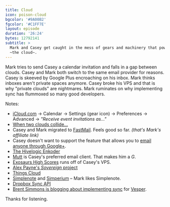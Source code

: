 ```yaml
---
title: Cloud
icon: poison-cloud
bgcolor: '#9A00B2'
fgcolor: '#C1FF7E'
layout: episode
duration: '26:24'
bytes: 12792141
subtitle: >
  Mark and Casey get caught in the mess of gears and machinery that power
  ~the cloud~.
---
```


Mark tries to send Casey a calendar invitation and falls in a gap between
clouds. Casey and Mark both switch to the same email provider for reasons.
Casey is skeeved by Google Plus encroaching on his inbox. Mark thinks inboxes
aren't private spaces anymore. Casey broke his VPS and that is why "private
clouds" are nightmares. Mark ruminates on why implementing sync has flummoxed
so many good developers.

Notes:

+ [iCloud.com](https://www.icloud.com/) &rarr; Calendar &rarr; Settings (gear icon) &rarr; Preferences &rarr; Advanced &rarr; *"Receive event invitations as..."*
+ [When two clouds collide...](http://en.wikipedia.org/wiki/Cloud_physics)
+ Casey and Mark migrated to [FastMail](http://www.fastmail.fm/?STKI=12014933). Feels good so far. *(that's Mark's affiliate link)*
+ Casey doesn't want to support the feature that allows you to [email anyone through Google+](http://gmailblog.blogspot.com/2014/01/reach-people-you-know-more-easily.html).
+ [The Hivelogic Enkoder](http://hivelogic.com/enkoder/)
+ [Mutt](http://www.mutt.org/) is Casey's preferred email client. That makes him a *G*.
+ [Exosaurs High Scores](http://top.exosaurs.info/) runs off of Casey's VPS.
+ [Alex Payne's *Sovereign* project](https://github.com/al3x/sovereign)
+ [Things Cloud](https://culturedcode.com/things/cloud/)
+ [Simplenote](http://simplenote.com/) and [Simperium](http://simperium.com/) &ndash; Mark likes Simplenote.
+ [Dropbox Sync API](https://www.dropbox.com/developers/sync)
+ [Brent Simmons is blogging about implementing sync](http://inessential.com/) for [Vesper](http://vesperapp.co/).

Thanks for listening.


